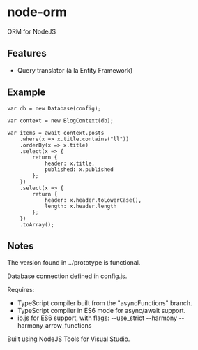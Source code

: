 # node-orm
ORM for NodeJS

## Features

* Query translator (à la Entity Framework)

## Example

    var db = new Database(config);

    var context = new BlogContext(db);

    var items = await context.posts
        .where(x => x.title.contains("ll"))
        .orderBy(x => x.title)
        .select(x => {
            return {
                header: x.title,
                published: x.published
            };
        })
        .select(x => {
            return {
                header: x.header.toLowerCase(),
                length: x.header.length
            };
        })
        .toArray();


## Notes

The version found in ../prototype is functional.

Database connection defined in config.js.

Requires:

* TypeScript compiler built from the "asyncFunctions" branch.
* TypeScript compiler in ES6 mode for async/await support.
* io.js for ES6 support, with flags: --use_strict --harmony  --harmony_arrow_functions


Built using NodeJS Tools for Visual Studio.
